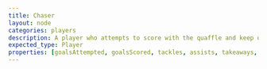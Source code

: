 ```yaml
---
title: Chaser
layout: node
categories: players
description: A player who attempts to score with the quaffle and keep opposing players from scoring with the quaffle.
expected_type: Player
properties: [goalsAttempted, goalsScored, tackles, assists, takeaways, giveaways, fouls]
---
```

